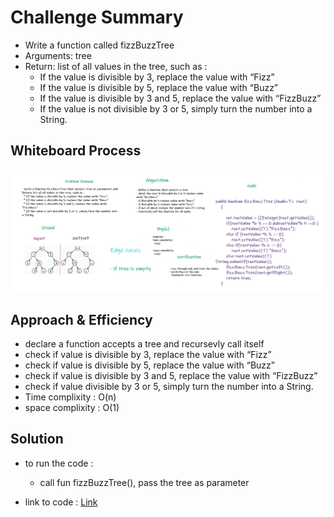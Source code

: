 # Challenge Summary
<!-- Description of the challenge -->

* Write a function called fizzBuzzTree 
* Arguments: tree
* Return: list of all values in the tree, such as :
  * If the value is divisible by 3, replace the value with “Fizz”
  * If the value is divisible by 5, replace the value with “Buzz”
  * If the value is divisible by 3 and 5, replace the value with “FizzBuzz”
  * If the value is not divisible by 3 or 5, simply turn the number into a String.

## Whiteboard Process
<!-- Embedded whiteboard image -->
![Fizz Buzz ](../assets/fizzBuzz.jpg)

## Approach & Efficiency
<!-- What approach did you take? Why? What is the Big O space/time for this approach? -->
* declare a function accepts a tree and recursevly call itself 
* check if value is divisible by 3, replace the value with “Fizz”
* check if value is divisible by 5, replace the value with “Buzz”
* check if value is divisible by 3 and 5, replace the value with “FizzBuzz”
* check if value divisible by 3 or 5, simply turn the number into a String.
* Time complixity : O(n)
* space complixity : O(1)

## Solution
<!-- Show how to run your code, and examples of it in action -->
* to run the code :
   
    * call fun fizzBuzzTree(), pass the tree as parameter

* link to code : [Link](./app/src/main/java/trees/BinaryTree.java)
